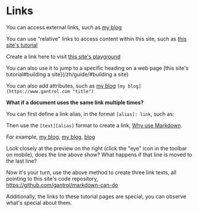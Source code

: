 # Links

You can access external links, such as [my blog](https://www.gantrol.com)

You can use "relative" links to access content within this site, such as [this site's tutorial](/zh/guide/)

Create a link here to visit [this site's playground](/zh/playground/)

You can also use it to jump to a specific heading on a web page [this site's tutorial#building a site](/zh/guide/#building a site)

You can also add attributes, such as [my blog](https://www.gantrol.com "title") `[my blog](https://www.gantrol.com "title")`

**What if a document uses the same link multiple times?**

You can first define a link alias, in the format `[alias]: link`, such as:

[why]: /zh/guide/why "Why Markdown?"

Then use the `[text][alias]` format to create a link, [Why use Markdown][why].

For example, [my blog][ABC], [my blog][ABC], [blog][ABC]

[ABC]: https://www.gantrol.com

Look closely at the preview on the right (click the "eye" icon in the toolbar on mobile), does the line above show? What happens if that line is moved to the last line?

Now it's your turn, use the above method to create three link texts, all pointing to this site's code repository, https://github.com/gantrol/markdown-can-do

Additionally, the links to these tutorial pages are special, you can observe what's special about them.
